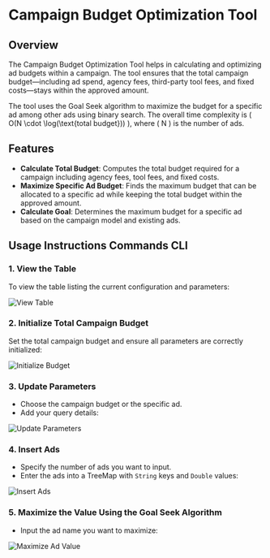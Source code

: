 # Campaign Budget Optimization Tool

## Overview

The Campaign Budget Optimization Tool helps in calculating and optimizing ad budgets within a campaign. The tool ensures that the total campaign budget—including ad spend, agency fees, third-party tool fees, and fixed costs—stays within the approved amount.

The tool uses the Goal Seek algorithm to maximize the budget for a specific ad among other ads using binary search. The overall time complexity is \( O(N \cdot \log(\text{total budget})) \), where \( N \) is the number of ads.

## Features

- **Calculate Total Budget**: Computes the total budget required for a campaign including agency fees, tool fees, and fixed costs.
- **Maximize Specific Ad Budget**: Finds the maximum budget that can be allocated to a specific ad while keeping the total budget within the approved amount.
- **Calculate Goal**: Determines the maximum budget for a specific ad based on the campaign model and existing ads.

## Usage Instructions Commands CLI

### 1. View the Table

To view the table listing the current configuration and parameters:

![View Table](https://github.com/user-attachments/assets/067596c6-913b-429e-be88-3160d4b78f48)


### 2. Initialize Total Campaign Budget

Set the total campaign budget and ensure all parameters are correctly initialized:

![Initialize Budget](https://github.com/user-attachments/assets/1d22206d-4e22-44c4-bbbd-54a6efb7aa22)

### 3. Update Parameters

- Choose the campaign budget or the specific ad.
- Add your query details:

![Update Parameters](https://github.com/user-attachments/assets/0e12fc12-91bd-45b0-aa2e-42bc3cefcf63)

### 4. Insert Ads

- Specify the number of ads you want to input.
- Enter the ads into a TreeMap with `String` keys and `Double` values:

![Insert Ads](https://github.com/user-attachments/assets/a57be3b0-f9e6-40be-8d59-42ff201aed48)

### 5. Maximize the Value Using the Goal Seek Algorithm

- Input the ad name you want to maximize:

![Maximize Ad Value](https://github.com/user-attachments/assets/de045bd1-7877-4456-8368-ac759f48d7c2)


